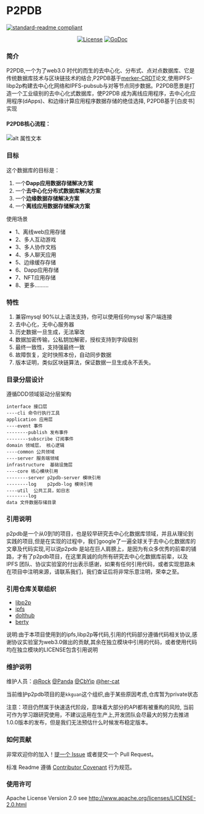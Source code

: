 

# P2PDB

[![standard-readme compliant](https://img.shields.io/badge/readme%20style-standard-brightgreen.svg?style=flat-square)](https://github.com/RichardLitt/standard-readme)
<p align="center">
    <a href="https://opensource.org/licenses/Apache-2.0">
        <img src="https://img.shields.io/badge/License-Apache%202.0-blue.svg"
            alt="License"></a>
    <a href="https://godoc.org/github.com/Rock-liyi/p2pdb">
        <img src="https://img.shields.io/badge/godoc-reference-blue.svg"
            alt="GoDoc"></a>
</p>



### 简介
P2PDB,一个为了web3.0 时代的而生的去中心化、分布式、点对点数据库、它是传统数据库技术与区块链技术的结合,P2PDB基于[merker-CRDT](https://research.protocol.ai/blog/2019/a-new-lab-for-resilient-networks-research/PL-TechRep-merkleCRDT-v0.1-Dec30.pdf)论文,使用IPFS-libp2p构建去中心化网络和IPFS-pubsub与对等节点同步数据。P2PDB愿景是打造一个工业级别的去中心化式数据库，使P2PDB 成为离线应用程序，去中心化应用程序(dApps)、和边缘计算应用程序数据存储的绝佳选择, P2PDB基于[白皮书]实现



#### P2PDB核心流程：

![alt 属性文本](https://github.com/Rock-liyi/p2pdb/raw/master/p2pdb_core_flowchart.png)


### 目标
 这个数据库的目标是：

1. 一个**Dapp应用数据存储解决方案**
2. 一个**去中心化分布式数据库解决方案**
3. 一个**边缘数据存储解决方案**
4. 一个**离线应用数据存储解决方案**

 使用场景
* 1、离线web应用存储
* 2、多人互动游戏
* 3、多人协作文档
* 4、多人聊天应用
* 5、边缘缓存存储
* 6、Dapp应用存储
* 7、NFT应用存储
* 8、更多.........


### 特性

1. 兼容mysql 90%以上语法支持，你可以使用任何mysql 客户端连接
2. 去中心化，无中心服务器
3. 历史数据一旦生成，无法窜改
4. 数据加密传输，公私钥加解密，授权支持到字段级别
5. 最终一致性，支持强最终一致
6. 故障恢复，定时快照本份，自动同步数据
7. 版本证明，类似区块链算法，保证数据一旦生成永不丢失。



### 目录分层设计
遵循DDD领域驱动分层架构
```
interface 接口层
----cli 命令行执行工具
application 应用层
----event 事件
--------publish 发布事件
--------subscribe 订阅事件
domain 领域层， 核心逻辑
----common 公共领域
----server 服务端领域
infrastructure	基础设施层
----core 核心模块引用
--------server p2pdb-server 模块引用
--------log    p2pdb-log 模块引用
----util  公共工具，如日志
--------log
data 文件数据存储目录
```



### 引用说明
p2pdb是一个从0到1的项目，也是较早研究去中心化数据库领域，并且从理论到实践的项目,但是在实现的过程中，我们google了一遍全球关于去中心化数据库的文章及代码实现,可以说p2pdb 是站在巨人肩膀上，是因为有众多优秀的前辈的铺路，才有了p2pdb项目，在这里真诚的向所有研究去中心化数据库前辈，以及IPFS 团队、协议实验室的付出表示感谢，如果有任何引用代码，或者实现思路未在项目中注明来源，请联系我们，我们查证后将非常乐意注明，荣幸之至。



### 引用仓库关联组织

- [libp2p](https://github.com/libp2p) 
- [ipfs](https://github.com/ipfs)
- [dolthub](https://github.com/dolthub)
- [berty](https://github.com/berty/go-ipfs-log)

说明:由于本项目使用到的ipfs,libp2p等代码,引用的代码部分遵循代码相关协议,感谢协议实验室为web3.0做出的贡献,其余在独立模块中引用的代码，或者使用代码均在独立模块的LICENSE包含引用说明



### 维护说明

维护人员：[@Rock](https://github.com/Rock-liyi) [@Panda](https://github.com/PandaLIU-1111) [@CbYip](https://github.com/CbYip) [@her-cat](https://github.com/her-cat)

当前维护p2pdb项目的是`kkguan`这个组织,由于某些原因考虑,仓库暂为private状态

注意：项目仍然属于快速迭代阶段，意味着大部分的API都有被重构的风险, 当前可作为学习跟研究使用，不建议运用在生产上,开发团队会尽最大的努力去推进1.0.0版本的发布，但是我们无法预估什么时候发布稳定版本。

### 如何贡献

非常欢迎你的加入！[提一个 Issue](https://github.com/Rock-liyi/p2pdb/issues) 或者提交一个 Pull Request。

标准 Readme 遵循 [Contributor Covenant](http://contributor-covenant.org/version/1/3/0/) 行为规范。


<!-- 感谢以下参与项目的人： ### 贡献者
<a href="graphs/contributors"><img src="https://opencollective.com/standard-readme/contributors.svg?width=890&button=false" /></a> -->


### 使用许可

Apache License Version 2.0 see http://www.apache.org/licenses/LICENSE-2.0.html












